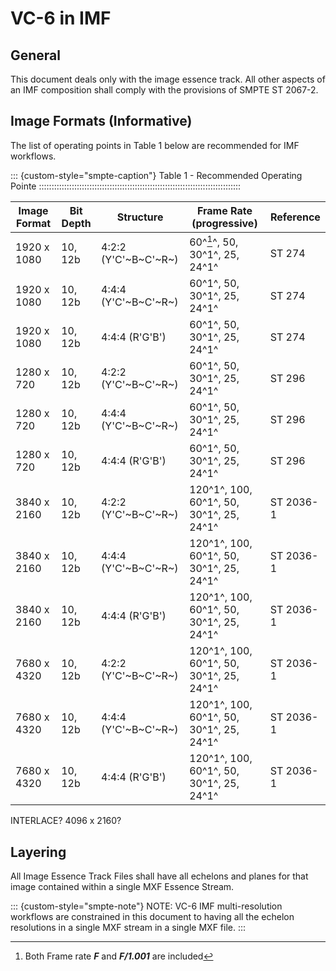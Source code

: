 # VC-6 in IMF

## General

This document deals only with the image essence track. All other aspects of an
IMF composition shall comply with the provisions of SMPTE ST 2067-2.

## Image Formats (Informative)

The list of operating points in Table 1 below are recommended for IMF workflows.

::: {custom-style="smpte-caption"}
Table 1 - Recommended Operating Pointe
::::::::::::::::::::::::::::::::::::::::::::::::::::::::::::::::::::::::::::::::

| Image Format | Bit Depth | Structure             | Frame Rate (progressive)                     | Reference
| ------------ | --------- | --------------------- | -------------------------------------------- | ------------ 
| 1920 x 1080  | 10, 12b   | 4:2:2 (Y'C'~B~C'~R~)    | 60^[^1]^, 50, 30^1^, 25, 24^1^               | ST 274
| 1920 x 1080  | 10, 12b   | 4:4:4 (Y'C'~B~C'~R~)  | 60^1^, 50, 30^1^, 25, 24^1^               | ST 274
| 1920 x 1080  | 10, 12b   | 4:4:4 (R'G'B')        | 60^1^, 50, 30^1^, 25, 24^1^               | ST 274
| 1280 x 720   | 10, 12b   | 4:2:2 (Y'C'~B~C'~R~)    | 60^1^, 50, 30^1^, 25, 24^1^               | ST 296
| 1280 x 720   | 10, 12b   | 4:4:4 (Y'C'~B~C'~R~)  | 60^1^, 50, 30^1^, 25, 24^1^               | ST 296
| 1280 x 720   | 10, 12b   | 4:4:4 (R'G'B')        | 60^1^, 50, 30^1^, 25, 24^1^               | ST 296
| 3840 x 2160  | 10, 12b   | 4:2:2 (Y'C'~B~C'~R~)    | 120^1^, 100, 60^1^, 50, 30^1^, 25, 24^1^ | ST 2036-1
| 3840 x 2160  | 10, 12b   | 4:4:4 (Y'C'~B~C'~R~)  | 120^1^, 100, 60^1^, 50, 30^1^, 25, 24^1^ | ST 2036-1
| 3840 x 2160  | 10, 12b   | 4:4:4 (R'G'B')        | 120^1^, 100, 60^1^, 50, 30^1^, 25, 24^1^ | ST 2036-1
| 7680 x 4320  | 10, 12b   | 4:2:2 (Y'C'~B~C'~R~)    | 120^1^, 100, 60^1^, 50, 30^1^, 25, 24^1^ | ST 2036-1
| 7680 x 4320  | 10, 12b   | 4:4:4 (Y'C'~B~C'~R~)  | 120^1^, 100, 60^1^, 50, 30^1^, 25, 24^1^ | ST 2036-1
| 7680 x 4320  | 10, 12b   | 4:4:4 (R'G'B')        | 120^1^, 100, 60^1^, 50, 30^1^, 25, 24^1^ | ST 2036-1

INTERLACE? 4096 x 2160?

## Layering

All Image Essence Track Files shall have all echelons and planes for that image
contained within a single MXF Essence Stream.

::: {custom-style="smpte-note"}
NOTE: VC-6 IMF multi-resolution workflows are constrained in this document to 
having all the echelon resolutions in a single MXF stream in a single MXF file.
:::


[^1]: Both Frame rate _**F**_ and _**F/1.001**_ are included
